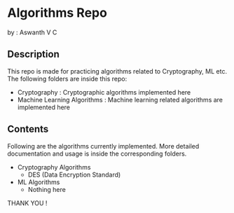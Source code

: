 # Algorithms Repo

by : Aswanth V C

## Description

This repo is made for practicing algorithms related to Cryptography, ML etc. The following folders are inside this repo:

- Cryptography : Cryptographic algorithms implemented here
- Machine Learning Algorithms : Machine learning related algorithms are implemented here

## Contents

Following are the algorithms currently implemented. More detailed documentation and usage is inside the corresponding folders.

- Cryptography Algorithms
  - DES (Data Encryption Standard)
- ML Algorithms
  - Nothing here

THANK YOU !
